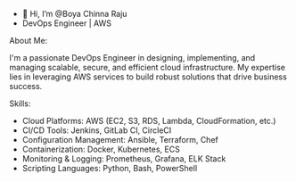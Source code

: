 - 👋 Hi, I’m @Boya Chinna Raju
- DevOps Engineer | AWS
  
About Me:

I'm a passionate DevOps Engineer in designing, implementing, and managing scalable, secure, and efficient cloud infrastructure. My expertise lies in leveraging AWS services to build robust solutions that drive business success.

Skills:

- Cloud Platforms: AWS (EC2, S3, RDS, Lambda, CloudFormation, etc.)
- CI/CD Tools: Jenkins, GitLab CI, CircleCI
- Configuration Management: Ansible, Terraform, Chef
- Containerization: Docker, Kubernetes, ECS
- Monitoring & Logging: Prometheus, Grafana, ELK Stack
- Scripting Languages: Python, Bash, PowerShell


<!---
Raju9347/Raju9347 is a ✨ special ✨ repository because its `README.md` (this file) appears on your GitHub profile.
You can click the Preview link to take a look at your changes.
--->
